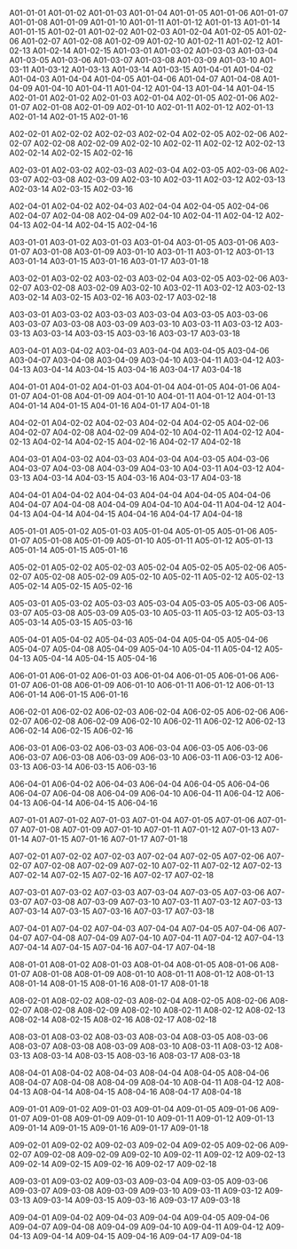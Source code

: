 A01-01-01
A01-01-02
A01-01-03
A01-01-04
A01-01-05
A01-01-06
A01-01-07
A01-01-08
A01-01-09
A01-01-10
A01-01-11
A01-01-12
A01-01-13
A01-01-14
A01-01-15
A01-02-01
A01-02-02
A01-02-03
A01-02-04
A01-02-05
A01-02-06
A01-02-07
A01-02-08
A01-02-09
A01-02-10
A01-02-11
A01-02-12
A01-02-13
A01-02-14
A01-02-15
A01-03-01
A01-03-02
A01-03-03
A01-03-04
A01-03-05
A01-03-06
A01-03-07
A01-03-08
A01-03-09
A01-03-10
A01-03-11
A01-03-12
A01-03-13
A01-03-14
A01-03-15
A01-04-01
A01-04-02
A01-04-03
A01-04-04
A01-04-05
A01-04-06
A01-04-07
A01-04-08
A01-04-09
A01-04-10
A01-04-11
A01-04-12
A01-04-13
A01-04-14
A01-04-15
A02-01-01
A02-01-02
A02-01-03
A02-01-04
A02-01-05
A02-01-06
A02-01-07
A02-01-08
A02-01-09
A02-01-10
A02-01-11
A02-01-12
A02-01-13
A02-01-14
A02-01-15
A02-01-16







A02-02-01
A02-02-02
A02-02-03
A02-02-04
A02-02-05
A02-02-06
A02-02-07
A02-02-08
A02-02-09
A02-02-10
A02-02-11
A02-02-12
A02-02-13
A02-02-14
A02-02-15
A02-02-16







A02-03-01
A02-03-02
A02-03-03
A02-03-04
A02-03-05
A02-03-06
A02-03-07
A02-03-08
A02-03-09
A02-03-10
A02-03-11
A02-03-12
A02-03-13
A02-03-14
A02-03-15
A02-03-16







A02-04-01
A02-04-02
A02-04-03
A02-04-04
A02-04-05
A02-04-06
A02-04-07
A02-04-08
A02-04-09
A02-04-10
A02-04-11
A02-04-12
A02-04-13
A02-04-14
A02-04-15
A02-04-16







A03-01-01
A03-01-02
A03-01-03
A03-01-04
A03-01-05
A03-01-06
A03-01-07
A03-01-08
A03-01-09
A03-01-10
A03-01-11
A03-01-12
A03-01-13
A03-01-14
A03-01-15
A03-01-16
A03-01-17
A03-01-18





A03-02-01
A03-02-02
A03-02-03
A03-02-04
A03-02-05
A03-02-06
A03-02-07
A03-02-08
A03-02-09
A03-02-10
A03-02-11
A03-02-12
A03-02-13
A03-02-14
A03-02-15
A03-02-16
A03-02-17
A03-02-18





A03-03-01
A03-03-02
A03-03-03
A03-03-04
A03-03-05
A03-03-06
A03-03-07
A03-03-08
A03-03-09
A03-03-10
A03-03-11
A03-03-12
A03-03-13
A03-03-14
A03-03-15
A03-03-16
A03-03-17
A03-03-18





A03-04-01
A03-04-02
A03-04-03
A03-04-04
A03-04-05
A03-04-06
A03-04-07
A03-04-08
A03-04-09
A03-04-10
A03-04-11
A03-04-12
A03-04-13
A03-04-14
A03-04-15
A03-04-16
A03-04-17
A03-04-18





A04-01-01
A04-01-02
A04-01-03
A04-01-04
A04-01-05
A04-01-06
A04-01-07
A04-01-08
A04-01-09
A04-01-10
A04-01-11
A04-01-12
A04-01-13
A04-01-14
A04-01-15
A04-01-16
A04-01-17
A04-01-18





A04-02-01
A04-02-02
A04-02-03
A04-02-04
A04-02-05
A04-02-06
A04-02-07
A04-02-08
A04-02-09
A04-02-10
A04-02-11
A04-02-12
A04-02-13
A04-02-14
A04-02-15
A04-02-16
A04-02-17
A04-02-18





A04-03-01
A04-03-02
A04-03-03
A04-03-04
A04-03-05
A04-03-06
A04-03-07
A04-03-08
A04-03-09
A04-03-10
A04-03-11
A04-03-12
A04-03-13
A04-03-14
A04-03-15
A04-03-16
A04-03-17
A04-03-18





A04-04-01
A04-04-02
A04-04-03
A04-04-04
A04-04-05
A04-04-06
A04-04-07
A04-04-08
A04-04-09
A04-04-10
A04-04-11
A04-04-12
A04-04-13
A04-04-14
A04-04-15
A04-04-16
A04-04-17
A04-04-18





A05-01-01
A05-01-02
A05-01-03
A05-01-04
A05-01-05
A05-01-06
A05-01-07
A05-01-08
A05-01-09
A05-01-10
A05-01-11
A05-01-12
A05-01-13
A05-01-14
A05-01-15
A05-01-16







A05-02-01
A05-02-02
A05-02-03
A05-02-04
A05-02-05
A05-02-06
A05-02-07
A05-02-08
A05-02-09
A05-02-10
A05-02-11
A05-02-12
A05-02-13
A05-02-14
A05-02-15
A05-02-16







A05-03-01
A05-03-02
A05-03-03
A05-03-04
A05-03-05
A05-03-06
A05-03-07
A05-03-08
A05-03-09
A05-03-10
A05-03-11
A05-03-12
A05-03-13
A05-03-14
A05-03-15
A05-03-16







A05-04-01
A05-04-02
A05-04-03
A05-04-04
A05-04-05
A05-04-06
A05-04-07
A05-04-08
A05-04-09
A05-04-10
A05-04-11
A05-04-12
A05-04-13
A05-04-14
A05-04-15
A05-04-16







A06-01-01
A06-01-02
A06-01-03
A06-01-04
A06-01-05
A06-01-06
A06-01-07
A06-01-08
A06-01-09
A06-01-10
A06-01-11
A06-01-12
A06-01-13
A06-01-14
A06-01-15
A06-01-16







A06-02-01
A06-02-02
A06-02-03
A06-02-04
A06-02-05
A06-02-06
A06-02-07
A06-02-08
A06-02-09
A06-02-10
A06-02-11
A06-02-12
A06-02-13
A06-02-14
A06-02-15
A06-02-16







A06-03-01
A06-03-02
A06-03-03
A06-03-04
A06-03-05
A06-03-06
A06-03-07
A06-03-08
A06-03-09
A06-03-10
A06-03-11
A06-03-12
A06-03-13
A06-03-14
A06-03-15
A06-03-16







A06-04-01
A06-04-02
A06-04-03
A06-04-04
A06-04-05
A06-04-06
A06-04-07
A06-04-08
A06-04-09
A06-04-10
A06-04-11
A06-04-12
A06-04-13
A06-04-14
A06-04-15
A06-04-16







A07-01-01
A07-01-02
A07-01-03
A07-01-04
A07-01-05
A07-01-06
A07-01-07
A07-01-08
A07-01-09
A07-01-10
A07-01-11
A07-01-12
A07-01-13
A07-01-14
A07-01-15
A07-01-16
A07-01-17
A07-01-18





A07-02-01
A07-02-02
A07-02-03
A07-02-04
A07-02-05
A07-02-06
A07-02-07
A07-02-08
A07-02-09
A07-02-10
A07-02-11
A07-02-12
A07-02-13
A07-02-14
A07-02-15
A07-02-16
A07-02-17
A07-02-18





A07-03-01
A07-03-02
A07-03-03
A07-03-04
A07-03-05
A07-03-06
A07-03-07
A07-03-08
A07-03-09
A07-03-10
A07-03-11
A07-03-12
A07-03-13
A07-03-14
A07-03-15
A07-03-16
A07-03-17
A07-03-18





A07-04-01
A07-04-02
A07-04-03
A07-04-04
A07-04-05
A07-04-06
A07-04-07
A07-04-08
A07-04-09
A07-04-10
A07-04-11
A07-04-12
A07-04-13
A07-04-14
A07-04-15
A07-04-16
A07-04-17
A07-04-18





A08-01-01
A08-01-02
A08-01-03
A08-01-04
A08-01-05
A08-01-06
A08-01-07
A08-01-08
A08-01-09
A08-01-10
A08-01-11
A08-01-12
A08-01-13
A08-01-14
A08-01-15
A08-01-16
A08-01-17
A08-01-18





A08-02-01
A08-02-02
A08-02-03
A08-02-04
A08-02-05
A08-02-06
A08-02-07
A08-02-08
A08-02-09
A08-02-10
A08-02-11
A08-02-12
A08-02-13
A08-02-14
A08-02-15
A08-02-16
A08-02-17
A08-02-18





A08-03-01
A08-03-02
A08-03-03
A08-03-04
A08-03-05
A08-03-06
A08-03-07
A08-03-08
A08-03-09
A08-03-10
A08-03-11
A08-03-12
A08-03-13
A08-03-14
A08-03-15
A08-03-16
A08-03-17
A08-03-18





A08-04-01
A08-04-02
A08-04-03
A08-04-04
A08-04-05
A08-04-06
A08-04-07
A08-04-08
A08-04-09
A08-04-10
A08-04-11
A08-04-12
A08-04-13
A08-04-14
A08-04-15
A08-04-16
A08-04-17
A08-04-18





A09-01-01
A09-01-02
A09-01-03
A09-01-04
A09-01-05
A09-01-06
A09-01-07
A09-01-08
A09-01-09
A09-01-10
A09-01-11
A09-01-12
A09-01-13
A09-01-14
A09-01-15
A09-01-16
A09-01-17
A09-01-18





A09-02-01
A09-02-02
A09-02-03
A09-02-04
A09-02-05
A09-02-06
A09-02-07
A09-02-08
A09-02-09
A09-02-10
A09-02-11
A09-02-12
A09-02-13
A09-02-14
A09-02-15
A09-02-16
A09-02-17
A09-02-18





A09-03-01
A09-03-02
A09-03-03
A09-03-04
A09-03-05
A09-03-06
A09-03-07
A09-03-08
A09-03-09
A09-03-10
A09-03-11
A09-03-12
A09-03-13
A09-03-14
A09-03-15
A09-03-16
A09-03-17
A09-03-18





A09-04-01
A09-04-02
A09-04-03
A09-04-04
A09-04-05
A09-04-06
A09-04-07
A09-04-08
A09-04-09
A09-04-10
A09-04-11
A09-04-12
A09-04-13
A09-04-14
A09-04-15
A09-04-16
A09-04-17
A09-04-18









































































































































































































































































































































































































































































































































































































































































































































































































































































































































































































































































































































































































































































































































































































































































































































































































































































































































































































































































































































































































































































































































































































































































































































































































































































































































































































































































































































































































































































































































































































































































































































































































































































































































































































































































































































































































































































































































































































































































































































































































































































































































































































































































































































































































































































































































































































































































































































































































































































































































































































































































































































































































































































































































































































































































































































































































































































































































































































































































































































































































































































































































































































































































































































































































































































































































































































































































































































































































































































































































































































































































































































































































































































































































































































































































































































































































































































































































































































































































































































































































































































































































































































































































































































































































































































































































































































































































































































































































































































































































































































































































































































































































































































































































































































































































































































































































































































































































































































































































































































































































































































































































































































































































































































































































































































































































































































































































































































































































































































































































































































































































































































































































































































































































































































































































































































































































































































































































































































































































































































































































































































































































































































































































































































































































































































































































































































































































































































































































































































































































































































































































































































































































































































































































































































































































































































































































































































































































































































































































































































































































































































































































































































































































































































































































































































































































































































































































































































































































































































































































































































































































































































































































































































































































































































































































































































































































































































































































































































































































































































































































































































































































































































